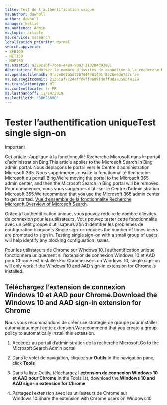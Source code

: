 ```yaml
---
title: Test de l’authentification unique
ms.author: dawholl
author: dawholl
manager: kellis
ms.audience: Admin
ms.topic: article
ms.service: mssearch
localization_priority: Normal
search.appverid:
- BFB160
- MET150
- MOE150
ms.assetid: a220c1bf-7cee-448a-90a3-310284d03e81
description: Réduisez le nombre d’invites de connexion à la recherche Microsoft ou à Office 365 pour les utilisateurs de Windows 10.
ms.openlocfilehash: 9fa7e067a5d72b7044981491f8526e6de727cfae
ms.sourcegitcommit: 21361af7c244ffd6ff8689fd0ff0daa359bf4129
ms.translationtype: MT
ms.contentlocale: fr-FR
ms.lasthandoff: 11/14/2019
ms.locfileid: "38626890"
---
```

# <a name="test-single-sign-on"></a><span data-ttu-id="0d062-103">Tester l’authentification unique</span><span class="sxs-lookup"><span data-stu-id="0d062-103">Test single sign-on</span></span>

> [!IMPORTANT]
> <span data-ttu-id="0d062-104">Cet article s’applique à la fonctionnalité Recherche Microsoft dans le portail d’administration Bing.</span><span class="sxs-lookup"><span data-stu-id="0d062-104">This article applies to the Microsoft Search in Bing admin portal.</span></span> <span data-ttu-id="0d062-105">Nous déplaçons le portail vers le Centre d’administration Microsoft 365. Nous supprimerons ensuite la fonctionnalité Recherche Microsoft du portail Bing.</span><span class="sxs-lookup"><span data-stu-id="0d062-105">We’re moving the portal to the Microsoft 365 admin center, and then the Microsoft Search in Bing portal will be removed.</span></span> <span data-ttu-id="0d062-106">Pour commencer, nous vous suggérons d’utiliser le Centre d’administration Microsoft 365.</span><span class="sxs-lookup"><span data-stu-id="0d062-106">We recommend that you use the Microsoft 365 admin center to get started.</span></span> <span data-ttu-id="0d062-107">[Vue d’ensemble de la fonctionnalité Recherche Microsoft](overview-microsoft-search.md).</span><span class="sxs-lookup"><span data-stu-id="0d062-107">[Overview of Microsoft Search](overview-microsoft-search.md).</span></span>
    
<span data-ttu-id="0d062-p102">Grâce à l’authentification unique, vous pouvez réduire le nombre d’invites de connexion pour les utilisateurs. Vous pouvez tester cette fonctionnalité avec un petit groupe d’utilisateurs afin d’identifier les problèmes de configuration bloquants.</span><span class="sxs-lookup"><span data-stu-id="0d062-p102">Single sign-on reduces the number of times users are prompted to sign in. Testing single sign-on with a small group of users will help identify any blocking configuration issues.</span></span> 
  
<span data-ttu-id="0d062-110">Pour les utilisateurs de Chrome sur Windows 10, l’authentification unique fonctionnera uniquement si l’extension de connexion Windows 10 et AAD pour Chrome est installée.</span><span class="sxs-lookup"><span data-stu-id="0d062-110">For Chrome users on Windows 10, single sign-on will only work if the Windows 10 and AAD sign-in extension for Chrome is installed.</span></span> 
  
## <a name="download-the-windows-10-and-aad-sign-in-extension-for-chrome"></a><span data-ttu-id="0d062-111">Téléchargez l’extension de connexion Windows 10 et AAD pour Chrome.</span><span class="sxs-lookup"><span data-stu-id="0d062-111">Download the Windows 10 and AAD sign-in extension for Chrome</span></span>

<span data-ttu-id="0d062-112">Nous vous recommandons de créer une stratégie de groupe pour installer automatiquement cette extension.</span><span class="sxs-lookup"><span data-stu-id="0d062-112">We recommend that you create a group policy to automatically install this extension.</span></span>
  
1. <span data-ttu-id="0d062-113">Accédez au portail d’administration de la recherche Microsoft.</span><span class="sxs-lookup"><span data-stu-id="0d062-113">Go to the Microsoft Search Admin portal</span></span>
    
2. <span data-ttu-id="0d062-114">Dans le volet de navigation, cliquez sur **Outils**.</span><span class="sxs-lookup"><span data-stu-id="0d062-114">In the navigation pane, click **Tools**</span></span>
    
3. <span data-ttu-id="0d062-115">Dans la liste Outils, téléchargez l’**extension de connexion Windows 10 et AAD pour Chrome**.</span><span class="sxs-lookup"><span data-stu-id="0d062-115">In the Tools list, download the **Windows 10 and AAD sign-in extension for Chrome**</span></span>
    
4. <span data-ttu-id="0d062-116">Partagez l’extension avec les utilisateurs de Chrome sur Windows 10.</span><span class="sxs-lookup"><span data-stu-id="0d062-116">Share the extension with Chrome users on Windows 10</span></span>

  

